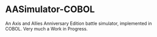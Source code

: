 # AASimulator-COBOL
 An Axis and Allies Anniversary Edition battle simulator, implemented in COBOL. Very much a Work in Progress.


